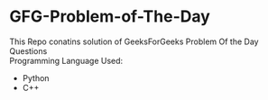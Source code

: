 # GFG-Problem-of-The-Day
This Repo conatins solution of GeeksForGeeks Problem Of the Day Questions
 <br />
 Programming Language Used:
 - Python
 - C++
